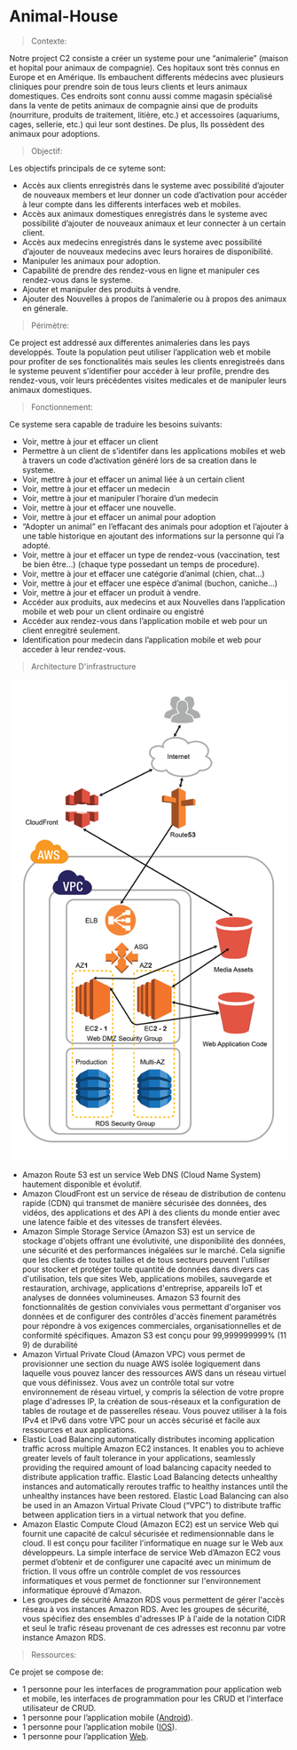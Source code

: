 # Animal-House

> Contexte:

Notre project C2 consiste a créer un systeme pour une “animalerie” (maison et hopital pour animaux de compagnie). Ces hopitaux sont très connus en Europe et en Amérique. Ils embauchent differents médecins avec plusieurs cliniques pour prendre soin de tous leurs clients et leurs animaux domestiques. Ces endroits sont connu aussi comme magasin spécialisé dans la vente de petits animaux de compagnie ainsi que de produits (nourriture, produits de traitement, litière, etc.) et accessoires (aquariums, cages, sellerie, etc.) qui leur sont destines. De plus, Ils possèdent des animaux pour adoptions.

> Objectif:

Les objectifs principals de ce syteme sont:

- Accès aux clients enregistrés dans le systeme avec possibilité d’ajouter de nouveaux members et leur donner un code d’activation pour accéder à leur compte dans les differents interfaces web et mobiles.
- Accès aux animaux domestiques enregistrés dans le systeme avec possibilité d’ajouter de nouveaux animaux et leur connecter à un certain client.
- Accès aux medecins enregistrés dans le systeme avec possibilité d’ajouter de nouveaux medecins avec leurs horaires de disponibilité.
- Manipuler les animaux pour adoption.
- Capabilité de prendre des rendez-vous en ligne et manipuler ces rendez-vous dans le systeme.
- Ajouter et manipuler des produits à vendre.
- Ajouter des Nouvelles à propos de l’animalerie ou à propos des animaux en génerale.

> Périmètre:

Ce project est addressé aux differentes animaleries dans les pays developpés. Toute la population peut utiliser l’application web et mobile pour profiter de ses fonctionalités mais seules les clients enregistreés dans le systeme peuvent s’identifier pour accéder à leur profile, prendre des rendez-vous, voir leurs précédentes visites medicales et de manipuler leurs animaux domestiques.

> Fonctionnement:

Ce systeme sera capable de traduire les besoins suivants:

- Voir, mettre à jour et effacer un client
- Permettre à un client de s’identifer dans les applications mobiles et web à travers un code d’activation généré lors de sa creation dans le systeme.
- Voir, mettre à jour et effacer un animal liée à un certain client
- Voir, mettre à jour et effacer un medecin
- Voir, mettre à jour et manipuler l’horaire d’un medecin
- Voir, mettre à jour et effacer une nouvelle.
- Voir, mettre à jour et effacer un animal pour adoption
- “Adopter un animal” en l’effacant des animals pour adoption et l’ajouter à une table historique en ajoutant des informations sur la personne qui l’a adopté.
- Voir, mettre à jour et effacer un type de rendez-vous (vaccination, test be bien être…) (chaque type possedant un temps de procedure).
- Voir, mettre à jour et effacer une catégorie d’animal (chien, chat…)
- Voir, mettre à jour et effacer une espèce d’animal (buchon, caniche…)
- Voir, mettre à jour et effacer un produit à vendre.
- Accéder aux produits, aux medecins et aux Nouvelles dans l’application mobile et web pour un client ordinaire ou engistré
- Accéder aux rendez-vous dans l’application mobile et web pour un client enregitré seulement.
- Identification pour medecin dans l’application mobile et web pour acceder à leur rendez-vous.

> Architecture D'infrastructure

![](AWS-Architecture.png)

- Amazon Route 53 est un service Web DNS (Cloud Name System) hautement disponible et évolutif.
- Amazon CloudFront est un service de réseau de distribution de contenu rapide (CDN) qui transmet de manière sécurisée des données, des vidéos, des applications et des API à des clients du monde entier avec une latence faible et des vitesses de transfert élevées.
- Amazon Simple Storage Service (Amazon S3) est un service de stockage d'objets offrant une évolutivité, une disponibilité des données, une sécurité et des performances inégalées sur le marché. Cela signifie que les clients de toutes tailles et de tous secteurs peuvent l'utiliser pour stocker et protéger toute quantité de données dans divers cas d'utilisation, tels que sites Web, applications mobiles, sauvegarde et restauration, archivage, applications d'entreprise, appareils IoT et analyses de données volumineuses. Amazon S3 fournit des fonctionnalités de gestion conviviales vous permettant d'organiser vos données et de configurer des contrôles d'accès finement paramétrés pour répondre à vos exigences commerciales, organisationnelles et de conformité spécifiques. Amazon S3 est conçu pour 99,999999999% (11 9) de durabilité
- Amazon Virtual Private Cloud (Amazon VPC) vous permet de provisionner une section du nuage AWS isolée logiquement dans laquelle vous pouvez lancer des ressources AWS dans un réseau virtuel que vous définissez. Vous avez un contrôle total sur votre environnement de réseau virtuel, y compris la sélection de votre propre plage d'adresses IP, la création de sous-réseaux et la configuration de tables de routage et de passerelles réseau. Vous pouvez utiliser à la fois IPv4 et IPv6 dans votre VPC pour un accès sécurisé et facile aux ressources et aux applications.
- Elastic Load Balancing automatically distributes incoming application traffic across multiple Amazon EC2 instances. It enables you to achieve greater levels of fault tolerance in your applications, seamlessly providing the required amount of load balancing capacity needed to distribute application traffic. Elastic Load Balancing detects unhealthy instances and automatically reroutes traffic to healthy instances until the unhealthy instances have been restored. Elastic Load Balancing can also be used in an Amazon Virtual Private Cloud (“VPC”) to distribute traffic between application tiers in a virtual network that you define.
- Amazon Elastic Compute Cloud (Amazon EC2) est un service Web qui fournit une capacité de calcul sécurisée et redimensionnable dans le cloud. Il est conçu pour faciliter l'informatique en nuage sur le Web aux développeurs. La simple interface de service Web d’Amazon EC2 vous permet d’obtenir et de configurer une capacité avec un minimum de friction. Il vous offre un contrôle complet de vos ressources informatiques et vous permet de fonctionner sur l'environnement informatique éprouvé d'Amazon.
- Les groupes de sécurité Amazon RDS vous permettent de gérer l'accès réseau à vos instances Amazon RDS. Avec les groupes de sécurité, vous spécifiez des ensembles d'adresses IP à l'aide de la notation CIDR et seul le trafic réseau provenant de ces adresses est reconnu par votre instance Amazon RDS.

> Ressources:

Ce projet se compose de:

- 1 personne pour les interfaces de programmation pour application web et mobile, les interfaces de programmation pour les CRUD et l’interface utilisateur de CRUD.
- 1 personne pour l’application mobile ([Android](https://github.com/c2-beirut-2019/Android-Project)).
- 1 personne pour l’application mobile ([IOS](https://github.com/c2-beirut-2019/iOS-Project)).
- 1 personne pour l’application [Web](https://github.com/c2-beirut-2019/Web-Project).

